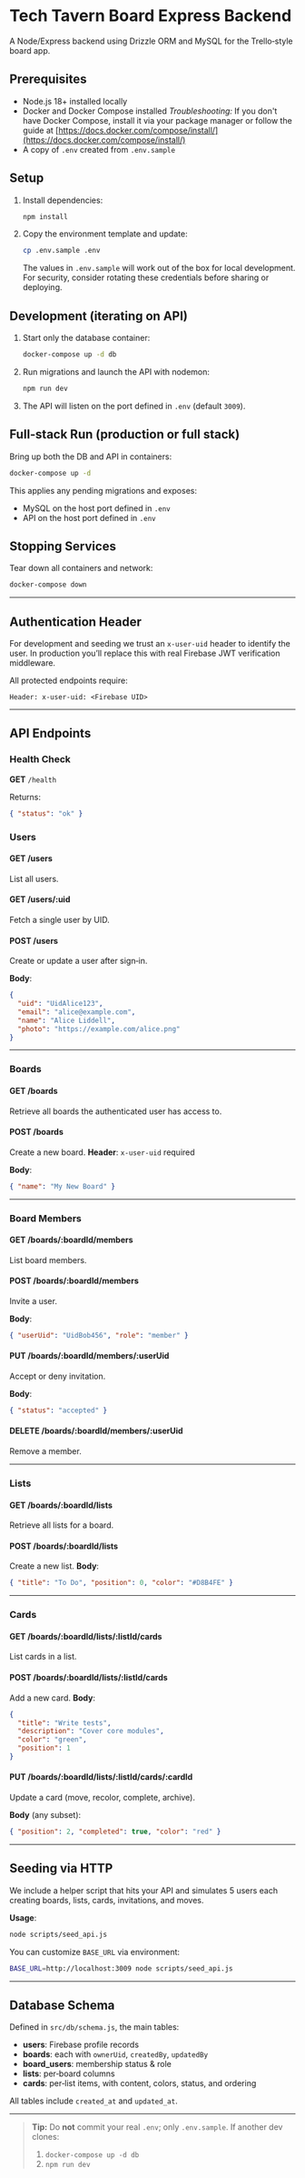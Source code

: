 # Tech Tavern Board Express Backend

A Node/Express backend using Drizzle ORM and MySQL for the Trello‑style board app.

## Prerequisites

- Node.js 18+ installed locally
- Docker and Docker Compose installed
  _Troubleshooting:_ If you don't have Docker Compose, install it via your package manager or follow the guide at [https://docs.docker.com/compose/install/](https://docs.docker.com/compose/install/)
- A copy of `.env` created from `.env.sample`

## Setup

1. Install dependencies:

   ```bash
   npm install
   ```

2. Copy the environment template and update:

   ```bash
   cp .env.sample .env
   ```

   The values in `.env.sample` will work out of the box for local development. For security, consider rotating these credentials before sharing or deploying.

## Development (iterating on API)

1. Start only the database container:

   ```bash
   docker-compose up -d db
   ```

2. Run migrations and launch the API with nodemon:

   ```bash
   npm run dev
   ```

3. The API will listen on the port defined in `.env` (default `3009`).

## Full‑stack Run (production or full stack)

Bring up both the DB and API in containers:

```bash
docker-compose up -d
```

This applies any pending migrations and exposes:

- MySQL on the host port defined in `.env`
- API on the host port defined in `.env`

## Stopping Services

Tear down all containers and network:

```bash
docker-compose down
```

---

## Authentication Header

For development and seeding we trust an `x-user-uid` header to identify the user. In production you’ll replace this with real Firebase JWT verification middleware.

All protected endpoints require:

```
Header: x-user-uid: <Firebase UID>
```

---

## API Endpoints

### Health Check

**GET** `/health`

Returns:

```json
{ "status": "ok" }
```

### Users

#### GET /users

List all users.

#### GET /users/\:uid

Fetch a single user by UID.

#### POST /users

Create or update a user after sign‑in.

**Body**:

```json
{
  "uid": "UidAlice123",
  "email": "alice@example.com",
  "name": "Alice Liddell",
  "photo": "https://example.com/alice.png"
}
```

---

### Boards

#### GET /boards

Retrieve all boards the authenticated user has access to.

#### POST /boards

Create a new board.
**Header**: `x-user-uid` required

**Body**:

```json
{ "name": "My New Board" }
```

---

### Board Members

#### GET /boards/\:boardId/members

List board members.

#### POST /boards/\:boardId/members

Invite a user.

**Body**:

```json
{ "userUid": "UidBob456", "role": "member" }
```

#### PUT /boards/\:boardId/members/\:userUid

Accept or deny invitation.

**Body**:

```json
{ "status": "accepted" }
```

#### DELETE /boards/\:boardId/members/\:userUid

Remove a member.

---

### Lists

#### GET /boards/\:boardId/lists

Retrieve all lists for a board.

#### POST /boards/\:boardId/lists

Create a new list.
**Body**:

```json
{ "title": "To Do", "position": 0, "color": "#D8B4FE" }
```

---

### Cards

#### GET /boards/\:boardId/lists/\:listId/cards

List cards in a list.

#### POST /boards/\:boardId/lists/\:listId/cards

Add a new card.
**Body**:

```json
{
  "title": "Write tests",
  "description": "Cover core modules",
  "color": "green",
  "position": 1
}
```

#### PUT /boards/\:boardId/lists/\:listId/cards/\:cardId

Update a card (move, recolor, complete, archive).

**Body** (any subset):

```json
{ "position": 2, "completed": true, "color": "red" }
```

---

## Seeding via HTTP

We include a helper script that hits your API and simulates 5 users each creating boards, lists, cards, invitations, and moves.

**Usage**:

```bash
node scripts/seed_api.js
```

You can customize `BASE_URL` via environment:

```bash
BASE_URL=http://localhost:3009 node scripts/seed_api.js
```

---

## Database Schema

Defined in `src/db/schema.js`, the main tables:

- **users**: Firebase profile records
- **boards**: each with `ownerUid`, `createdBy`, `updatedBy`
- **board_users**: membership status & role
- **lists**: per‑board columns
- **cards**: per‑list items, with content, colors, status, and ordering

All tables include `created_at` and `updated_at`.

---

> **Tip:** Do **not** commit your real `.env`; only `.env.sample`. If another dev clones:
>
> 1. `docker-compose up -d db`
> 2. `npm run dev`
